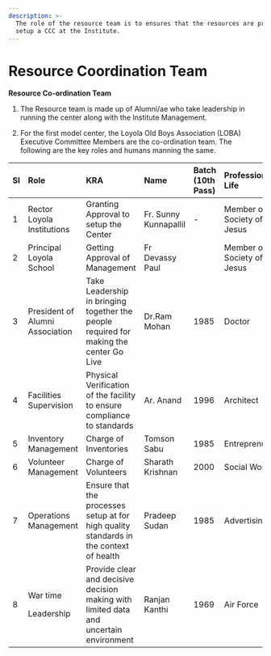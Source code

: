 ```yaml
---
description: >-
  The role of the resource team is to ensures that the resources are present to
  setup a CCC at the Institute.
---
```


# Resource Coordination Team

**Resource Co-ordination Team**  
  
1. The Resource team is made up of Alumni/ae who take leadership in running the center along with the Institute Management.  
  
2. For the first model center, the Loyola Old Boys Association \(LOBA\) Executive Committee Members are the co-ordination team. The following are the key roles and humans manning the same.

<table>
  <thead>
    <tr>
      <th style="text-align:left">Sl</th>
      <th style="text-align:left">Role</th>
      <th style="text-align:left">KRA</th>
      <th style="text-align:left">Name</th>
      <th style="text-align:left">Batch (10th Pass)</th>
      <th style="text-align:left">Professional Life</th>
    </tr>
  </thead>
  <tbody>
    <tr>
      <td style="text-align:left">1</td>
      <td style="text-align:left">Rector Loyola Institutions</td>
      <td style="text-align:left">Granting Approval to setup the Center</td>
      <td style="text-align:left">Fr. Sunny Kunnapallil</td>
      <td style="text-align:left">-</td>
      <td style="text-align:left">Member of Society of Jesus</td>
    </tr>
    <tr>
      <td style="text-align:left">2</td>
      <td style="text-align:left">Principal Loyola School</td>
      <td style="text-align:left">Getting Approval of Management</td>
      <td style="text-align:left">Fr Devassy Paul</td>
      <td style="text-align:left"></td>
      <td style="text-align:left">Member of Society of Jesus</td>
    </tr>
    <tr>
      <td style="text-align:left">3</td>
      <td style="text-align:left">President of Alumni Association</td>
      <td style="text-align:left">Take Leadership in bringing together the people required for making the
        center Go Live</td>
      <td style="text-align:left">Dr.Ram Mohan</td>
      <td style="text-align:left">1985</td>
      <td style="text-align:left">Doctor</td>
    </tr>
    <tr>
      <td style="text-align:left">4</td>
      <td style="text-align:left">Facilities Supervision</td>
      <td style="text-align:left">Physical Verification of the facility to ensure compliance to standards</td>
      <td
      style="text-align:left">Ar. Anand</td>
        <td style="text-align:left">1996</td>
        <td style="text-align:left">Architect</td>
    </tr>
    <tr>
      <td style="text-align:left">5</td>
      <td style="text-align:left">Inventory Management</td>
      <td style="text-align:left">Charge of Inventories</td>
      <td style="text-align:left">Tomson Sabu</td>
      <td style="text-align:left">1985</td>
      <td style="text-align:left">Entreprenuer</td>
    </tr>
    <tr>
      <td style="text-align:left">6</td>
      <td style="text-align:left">Volunteer Management</td>
      <td style="text-align:left">Charge of Volunteers</td>
      <td style="text-align:left">Sharath Krishnan</td>
      <td style="text-align:left">2000</td>
      <td style="text-align:left">Social Work</td>
    </tr>
    <tr>
      <td style="text-align:left">7</td>
      <td style="text-align:left">Operations Management</td>
      <td style="text-align:left">Ensure that the processes setup at for high quality standards in the context
        of health</td>
      <td style="text-align:left">Pradeep Sudan</td>
      <td style="text-align:left">1985</td>
      <td style="text-align:left">Advertising</td>
    </tr>
    <tr>
      <td style="text-align:left">8</td>
      <td style="text-align:left">
        <p>War time</p>
        <p>Leadership</p>
      </td>
      <td style="text-align:left">Provide clear and decisive decision making with limited data and uncertain
        environment</td>
      <td style="text-align:left">Ranjan Kanthi</td>
      <td style="text-align:left">1969</td>
      <td style="text-align:left">Air Force</td>
    </tr>
  </tbody>
</table>

|  |
| :--- |


